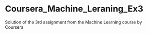 # Coursera_Machine_Leraning_Ex3
Solution of the 3rd assignment from the Machine Learning course by Coursera

